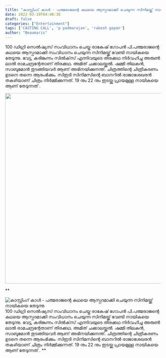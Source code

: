 ```yaml
---
title: "കാസ്റ്റിംഗ് കാൾ - പത്മരാജന്റെ കഥയെ ആസ്പദമാക്കി ചെയുന്ന സിനിമയ്ക്ക് നായികയെ തേടുന്നു"
date: 2022-03-19T04:48:38
draft: false
categories: ["Entertainment"]
tags: ['CASTING CALL', 'p padmarajan', 'rakesh gopan']
author: "Beaumaris"
---
```


100 ഡിഗ്രി സെൽഷ്യസ് സംവിധാനം ചെയ്ത രാകേഷ് ഗോപൻ പി.പത്മരാജന്റെ കഥയെ ആസ്പദമാക്കി സംവിധാനം ചെയുന്ന സിനിമയ്ക്ക് വേണ്ടി നായികയെ തേടുന്നു. വേട്ട, കരിങ്കുന്നം സിൽക്‌സ് എന്നിവയുടെ തിരക്കഥ നിർവഹിച്ച അരുൺ ലാൽ രാമചന്ദ്രന്റേതാണ് തിരക്കഥ. അമിത് ചക്കാലയ്ക്കല്‍. ഷമ്മി തിലകന്‍, സാബുമോന്‍ തുടങ്ങിയവര്‍ ആണ് അഭിനയിക്കുനന്ത്. ചിത്രത്തിന്റെ ചിത്രീകരണം ഉടനെ തന്നെ ആരംഭിക്കും. സിഇടി സിനിമസിന്റെ ബാനറില്‍ രാജാശേഖരന്‍ തകഴിയാണ് ചിത്രം നിർമ്മിക്കുന്നത്. 19 നും 22 നും ഇടയ്ക്കു പ്രായമുള്ള നായികയെ ആണ് തേടുന്നത് .

<img class="alignnone  wp-image-326844" src="https://cdn.boolokam.com/articles/2022/03/JJYYJY.jpeg" alt="" width="512" height="614" />

**


![കാസ്റ്റിംഗ് കാൾ - പത്മരാജന്റെ കഥയെ ആസ്പദമാക്കി ചെയുന്ന സിനിമയ്ക്ക് നായികയെ തേടുന്നു](https://cdn.boolokam.com/articles/2022/03/JJYYJY.jpeg)100 ഡിഗ്രി സെൽഷ്യസ് സംവിധാനം ചെയ്ത രാകേഷ് ഗോപൻ പി.പത്മരാജന്റെ കഥയെ ആസ്പദമാക്കി സംവിധാനം ചെയുന്ന സിനിമയ്ക്ക് വേണ്ടി നായികയെ തേടുന്നു. വേട്ട, കരിങ്കുന്നം സിൽക്‌സ് എന്നിവയുടെ തിരക്കഥ നിർവഹിച്ച അരുൺ ലാൽ രാമചന്ദ്രന്റേതാണ് തിരക്കഥ. അമിത് ചക്കാലയ്ക്കല്‍. ഷമ്മി തിലകന്‍, സാബുമോന്‍ തുടങ്ങിയവര്‍ ആണ് അഭിനയിക്കുനന്ത്. ചിത്രത്തിന്റെ ചിത്രീകരണം ഉടനെ തന്നെ ആരംഭിക്കും. സിഇടി സിനിമസിന്റെ ബാനറില്‍ രാജാശേഖരന്‍ തകഴിയാണ് ചിത്രം നിർമ്മിക്കുന്നത്. 19 നും 22 നും ഇടയ്ക്കു പ്രായമുള്ള നായികയെ ആണ് തേടുന്നത് . **
